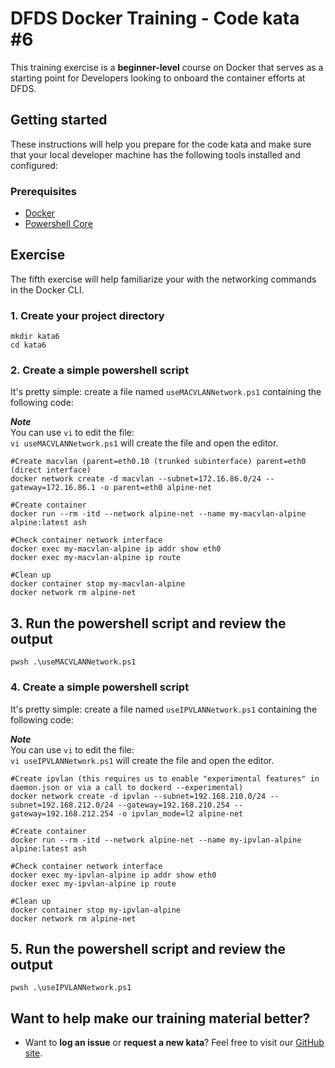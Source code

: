 DFDS Docker Training - Code kata #6
======================================

This training exercise is a **beginner-level** course on Docker that serves as a starting point for Developers looking to onboard the container efforts at DFDS. 


## Getting started

These instructions will help you prepare for the code kata and make sure that your local developer machine has the following tools installed and configured:


### Prerequisites

* [Docker](https://www.docker.com/get-started)
* [Powershell Core](https://docs.microsoft.com/en-us/powershell/scripting/install/installing-powershell?view=powershell-6)


## Exercise

The fifth exercise will help familiarize your with the networking commands in the Docker CLI.

### 1. Create your project directory
`mkdir kata6`<br/>
`cd kata6`

### 2. Create a simple powershell script
It's pretty simple: create a file named `useMACVLANNetwork.ps1` containing the following code:

***Note*** <br/>
You can use `vi` to edit the file: <br/>
`vi useMACVLANNetwork.ps1` will create the file and open the editor.

```
#Create macvlan (parent=eth0.10 (trunked subinterface) parent=eth0 (direct interface)
docker network create -d macvlan --subnet=172.16.86.0/24 --gateway=172.16.86.1 -o parent=eth0 alpine-net

#Create container
docker run --rm -itd --network alpine-net --name my-macvlan-alpine alpine:latest ash

#Check container network interface
docker exec my-macvlan-alpine ip addr show eth0
docker exec my-macvlan-alpine ip route

#Clean up
docker container stop my-macvlan-alpine
docker network rm alpine-net
```

## 3. Run the powershell script and review the output

`pwsh .\useMACVLANNetwork.ps1`

### 4. Create a simple powershell script
It's pretty simple: create a file named `useIPVLANNetwork.ps1` containing the following code:

***Note*** <br/>
You can use `vi` to edit the file: <br/>
`vi useIPVLANNetwork.ps1` will create the file and open the editor.

```
#Create ipvlan (this requires us to enable "experimental features" in daemon.json or via a call to dockerd --experimental)
docker network create -d ipvlan --subnet=192.168.210.0/24 --subnet=192.168.212.0/24 --gateway=192.168.210.254 --gateway=192.168.212.254 -o ipvlan_mode=l2 alpine-net

#Create container
docker run --rm -itd --network alpine-net --name my-ipvlan-alpine alpine:latest ash

#Check container network interface
docker exec my-ipvlan-alpine ip addr show eth0
docker exec my-ipvlan-alpine ip route

#Clean up
docker container stop my-ipvlan-alpine
docker network rm alpine-net
```

## 5. Run the powershell script and review the output

`pwsh .\useIPVLANNetwork.ps1`

## Want to help make our training material better?

 * Want to **log an issue** or **request a new kata**? Feel free to visit our [GitHub site](https://github.com/dfds/ded-dojo/issues).
 